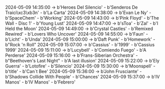 2024-05-09 14:35:00 -> b'Heroes Del Silencio' - b'Senderos De Traici\xc3\xb3n' - b'La Carta'
2024-05-09 14:38:00 -> b'Evan Le Ny' - b'SpaceChem' - b'Working'
2024-05-09 14:43:00 -> b'Pink Floyd' - b'The Wall - Disc 1' - b'Young Lust'
2024-05-09 14:47:00 -> b'sToa' - b'Zal' - b'I Held the Moon'
2024-05-09 14:49:00 -> b'Crystal Castles' - b'Remixed Rewired' - b'Lovers Who Uncover'
2024-05-09 14:55:00 -> b'Faun' - b'Licht' - b'Unda'
2024-05-09 15:00:00 -> b'Daft Punk' - b'Homework' - b"Rock 'n Roll"
2024-05-09 15:07:00 -> b'Cassius' - b'1999' - b'Cassius 1999'
2024-05-09 15:11:00 -> b'Lucybell' - b'Comiendo Fuego' - b'A Perderse'
2024-05-09 15:16:00 -> b'Frans-Siberian Orchestra' - b"Beethoven's Last Night" - b'A last illusion'
2024-05-09 15:22:00 -> b'Ely Guerra' - b'Lotofire' - b'Silencio'
2024-05-09 15:30:00 -> b'Moonspell' - b'title' - b'Can`t Bee'
2024-05-09 15:36:00 -> b'John Frusciante' - b'Shadows Collide With People' - b'Chances'
2024-05-09 15:37:00 -> b'IV Manos' - b'IV Manos' - b'Febrero'
